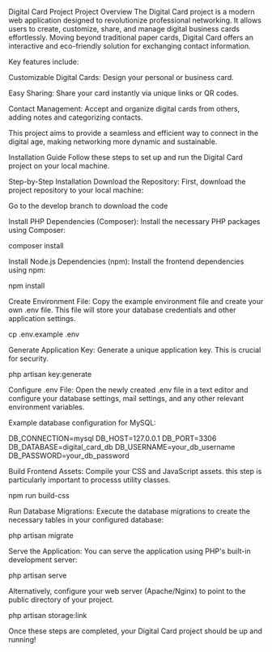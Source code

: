
Digital Card Project
Project Overview
The Digital Card project is a modern web application designed to revolutionize professional networking. It allows users to create, customize, share, and manage digital business cards effortlessly. Moving beyond traditional paper cards, Digital Card offers an interactive and eco-friendly solution for exchanging contact information.

Key features include:

Customizable Digital Cards: Design your personal or business card.

Easy Sharing: Share your card instantly via unique links or QR codes.

Contact Management: Accept and organize digital cards from others, adding notes and categorizing contacts.

This project aims to provide a seamless and efficient way to connect in the digital age, making networking more dynamic and sustainable.

Installation Guide
Follow these steps to set up and run the Digital Card project on your local machine.

Step-by-Step Installation
Download the Repository:
First, download the project repository to your local machine:

Go to the develop branch to download the code

Install PHP Dependencies (Composer):
Install the necessary PHP packages using Composer:

composer install

Install Node.js Dependencies (npm):
Install the frontend dependencies using npm:

npm install

Create Environment File:
Copy the example environment file and create your own .env file. This file will store your database credentials and other application settings.

cp .env.example .env

Generate Application Key:
Generate a unique application key. This is crucial for security.

php artisan key:generate

Configure .env File:
Open the newly created .env file in a text editor and configure your database settings, mail settings, and any other relevant environment variables.

Example database configuration for MySQL:

DB_CONNECTION=mysql
DB_HOST=127.0.0.1
DB_PORT=3306
DB_DATABASE=digital_card_db
DB_USERNAME=your_db_username
DB_PASSWORD=your_db_password

Build Frontend Assets:
Compile your CSS and JavaScript assets. this step is particularly important to processs utility classes.

npm run build-css

Run Database Migrations:
Execute the database migrations to create the necessary tables in your configured database:

php artisan migrate

Serve the Application:
You can serve the application using PHP's built-in development server:

php artisan serve

Alternatively, configure your web server (Apache/Nginx) to point to the public directory of your project.

php artisan storage:link

Once these steps are completed, your Digital Card project should be up and running!
